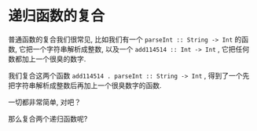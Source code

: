 # 递归函数的复合

普通函数的复合我们很常见,
比如我们有一个 `parseInt :: String -> Int` 的函数,
它把一个字符串解析成整数,
以及一个 `add114514 :: Int -> Int` ,
它把任何数都加上一个很臭的数字.

我们复合这两个函数 `add114514 . parseInt :: String -> Int` ,
得到了一个先把字符串解析成整数后再加上一个很臭数字的函数.

一切都非常简单, 对吧？

那么复合两个递归函数呢?

